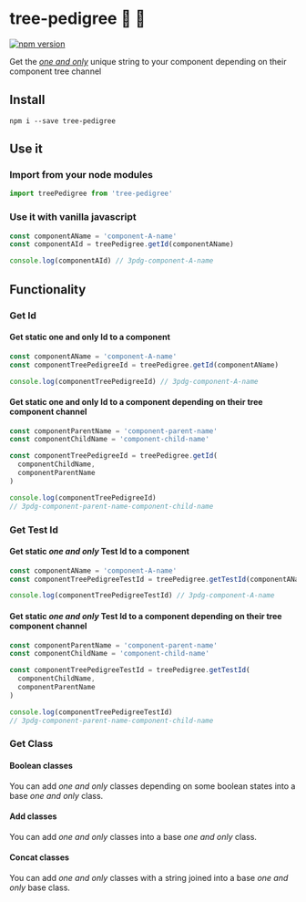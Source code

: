 # tree-pedigree :dog: :100:

[![npm version](https://badge.fury.io/js/tree-pedigree.svg)](https://badge.fury.io/js/tree-pedigree)

Get the *[one and only](https://www.youtube.com/watch?v=ZvMsp7s78Do)* unique string to your component depending on their component tree channel

## Install

```shell
npm i --save tree-pedigree
```

## Use it

### Import from your node modules

```javascript
import treePedigree from 'tree-pedigree'
```

### Use it with vanilla javascript

```javascript
const componentAName = 'component-A-name'
const componentAId = treePedigree.getId(componentAName)

console.log(componentAId) // 3pdg-component-A-name
```

## Functionality

### Get Id

#### Get static one and only Id to a component

```javascript
const componentAName = 'component-A-name'
const componentTreePedigreeId = treePedigree.getId(componentAName)

console.log(componentTreePedigreeId) // 3pdg-component-A-name
```

#### Get static one and only Id to a component depending on their tree component channel

```javascript
const componentParentName = 'component-parent-name'
const componentChildName = 'component-child-name'

const componentTreePedigreeId = treePedigree.getId(
  componentChildName,
  componentParentName
)

console.log(componentTreePedigreeId)
// 3pdg-component-parent-name-component-child-name
```

### Get Test Id

#### Get static *one and only* Test Id to a component

```javascript
const componentAName = 'component-A-name'
const componentTreePedigreeTestId = treePedigree.getTestId(componentAName)

console.log(componentTreePedigreeTestId) // 3pdg-component-A-name
```

#### Get static *one and only* Test Id to a component depending on their tree component channel

```javascript
const componentParentName = 'component-parent-name'
const componentChildName = 'component-child-name'

const componentTreePedigreeTestId = treePedigree.getTestId(
  componentChildName,
  componentParentName
)

console.log(componentTreePedigreeTestId)
// 3pdg-component-parent-name-component-child-name
```

### Get Class

#### Boolean classes

You can add *one and only* classes depending on some boolean states into a base *one and only* class.

#### Add classes

You can add *one and only* classes into a base *one and only* class.

#### Concat classes

You can add *one and only* classes with a string joined into a base *one and only* base class.
